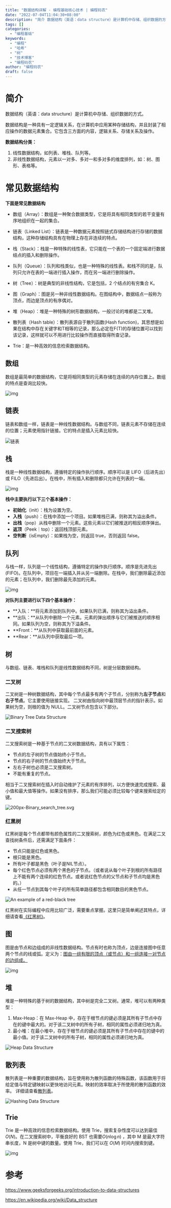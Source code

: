 ```yaml
---
title: "数据结构详解 - 编程基础核心技术 | 编程码农"
date: "2022-07-04T11:04:30+08:00"
description: "简介 数据结构（英语：data structure）是计算机中存储、组织数据的方式。 数据结构是一种具有一定逻辑关系，在计算机中应用某种存储结构，并且封装了相应操作的数据元素集合。它包含三方面的内容，逻辑关系、存储关系及操作。 数据结构分类： 1.   线性数据结构，如列表、堆栈、队列等。 2.  ..."
tags: []
categories:
  - "编程基础"
keywords:
  - "编程"
  - "哈希"
  - "树"
  - "技术博客"
  - "编程码农"
author: "编程码农"
draft: false
---
```


# 简介

数据结构（英语：data structure）是计算机中存储、组织数据的方式。

数据结构是一种具有一定逻辑关系，在计算机中应用某种存储结构，并且封装了相应操作的数据元素集合。它包含三方面的内容，逻辑关系、存储关系及操作。

**数据结构分类：**

1.   线性数据结构，如列表、堆栈、队列等。
2.   非线性数据结构，元素以一对多、多对一和多对多的维度排列，如：树、图形、表格等。



# 常见数据结构

**下面是常见数据结构**

- 数组（Array）：数组是一种聚合数据类型，它是将具有相同类型的若干变量有序地组织在一起的集合。
- 链表（Linked List）：链表是一种数据元素按照链式存储结构进行存储的数据结构，这种存储结构具有在物理上存在非连续的特点。

- 栈（Stack）：栈是一种特殊的线性表，它只能在一个表的一个固定端进行数据结点的插入和删除操作。
- 队列（Queue）：队列和栈类似，也是一种特殊的线性表。和栈不同的是，队列只允许在表的一端进行插入操作，而在另一端进行删除操作。
- 树（Tree）：树是典型的非线性结构，它是包括，2 个结点的有穷集合 K。
- 图（Graph）：图是另一种非线性数据结构。在图结构中，数据结点一般称为顶点，而边是顶点的有序偶对。
- 堆（Heap）：堆是一种特殊的树形数据结构，一般讨论的堆都是二叉堆。
- 散列表（Hash table）：散列表源自于散列函数(Hash function)，其思想是如果在结构中存在关键字和T相等的记录，那么必定在F(T)的存储位置可以找到该记录，这样就可以不用进行比较操作而直接取得所查记录。
- Trie：是一种高效的信息检索数据结构。



## 数组

数组是最简单的数据结构，它是将相同类型的元素存储在连续的内存位置上。数组的特点是查询比较快。

![img](https://blogs-on.oss-cn-beijing.aliyuncs.com/imgs/202207041343816.png)





## 链表

链表和数组一样，链表是一种线性数据结构。与数组不同，链表元素不存储在连续的位置；元素使用指针链接。它的特点是插入元素比较快。



![链表](https://blogs-on.oss-cn-beijing.aliyuncs.com/imgs/202207041351879.png)

## 栈

栈是一种线性数据结构，遵循特定的操作执行顺序。顺序可以是 LIFO（后进先出）或 FILO（先进后出）。在栈中，所有插入和删除都只允许在列表的一端。

![img](https://blogs-on.oss-cn-beijing.aliyuncs.com/imgs/202207041352236.png)



**栈中主要执行以下三个基本操作：**  

- **初始化**（init）：栈为设置为空。
- **入栈**（push）：在栈中添加一个项目。如果堆栈已满，则称其为溢出条件。
- **出栈**（pop）从栈中删除一个元素。这些元素以它们被推送的相反顺序弹出。
- **返顶**（Peek｜top）：返回栈顶部元素。
- **空判断**（isEmpty）：如果栈为空，则返回 true，否则返回 false。



## 队列

与栈一样，队列是一个线性结构，遵循特定的操作执行顺序。顺序是先进先出 (FIFO)。在队列中，项目在一端插入并从另一端删除。在栈中，我们删除最近添加的元素；在队列中，我们删除最先添加的元素。 



![img](https://blogs-on.oss-cn-beijing.aliyuncs.com/imgs/202207041353996.png)



**对队列主要进行以下四个基本操作：** 

- **入队：**将元素添加到队列中。如果队列已满，则称其为溢出条件。
- **出队：**从队列中删除一个元素。元素的弹出顺序与它们被推送的顺序相同。如果队列为空，则称其为下溢条件。
- **Front：**从队列中获取最前面的元素。
- **Rear：**从队列中获取最后一项。



## 树

与数组、链表、堆栈和队列是线性数据结构不同，树是分层数据结构。

### 二叉树

二叉树是一种树数据结构，其中每个节点最多有两个子节点，分别称为**左子节点**和**右子节点**。它主要使用链接实现。 二叉树由指向树中最顶层节点的指针表示。如果树为空，则根的值为 NULL。二叉树节点包含以下部分。 

![Binary Tree Data Structure](https://blogs-on.oss-cn-beijing.aliyuncs.com/imgs/202207041415867.png)

### 二叉搜索树

二叉搜索树是一种基于节点的二叉树数据结构，具有以下属性：  

- 节点的左子树的节点值始终小于节点。
- 节点的右子树的节点值始终大于节点。
- 左右子树也必须是二叉搜索树。 
- 不能有重复的节点。

相当于二叉搜索树在插入时自动维护了元素的有序排列，以方便快速完成搜索、最小值和最大值等操作。如果没有排序，那么我们可能必须比较每个键来搜索给定的键。



![200px-Binary_search_tree.svg](https://blogs-on.oss-cn-beijing.aliyuncs.com/imgs/202207041416557.png)





### 红黑树

红黑树是每个节点都带有颜色属性的二叉搜索树，颜色为红色或黑色。在满足二叉查找树条件后，还需满足下面条件：

- 节点只能是红色或黑色。
- 根只能是黑色。
- 所有叶子都是黑色（叶子是NIL节点）。
- 每个红色节点必须有两个黑色的子节点。（或者说从每个叶子到根的所有路径上不能有两个连续的红色节点。或者说红色节点的父节点和子节点均是黑色的。）
- 从任一节点到其每个叶子的所有简单路径都包含相同数目的黑色节点。

![An example of a red-black tree](https://blogs-on.oss-cn-beijing.aliyuncs.com/imgs/202207041424897.png)

红黑树在实际编程中应用比较广泛，需要重点掌握。这里只是简单阐述其特点，详细请查看[《红黑树》](https://www.onlythinking.com/post/%E6%95%B0%E6%8D%AE%E7%BB%93%E6%9E%84_%E7%BA%A2%E9%BB%91%E6%A0%91/)。



## 图

图是由节点和边组成的非线性数据结构。节点有时也称为顶点，边是连接图中任意两个节点的线或弧。定义为：<u>图由一组有限的顶点（或节点）和一组连接一对节点的边组成。</u>

![img](https://blogs-on.oss-cn-beijing.aliyuncs.com/imgs/202207041437490.png)





## 堆

堆是一种特殊的基于树的数据结构，其中树是完全二叉树。通常，堆可以有两种类型： 

1. Max-Heap：在 Max-Heap 中，存在于根节点的键必须是其所有子节点中存在的键中最大的。对于该二叉树中的所有子树，相同的属性必须递归地为真。
2. 最小堆：在最小堆中，存在于根节点的键必须是其所有子节点中存在的键中的最小值。对于该二叉树中的所有子树，相同的属性必须递归地为真。

![Heap Data Structure](https://blogs-on.oss-cn-beijing.aliyuncs.com/imgs/202207041432590.png)





## 散列表

散列表是一种重要的数据结构，旨在使用称为散列函数的特殊函数，该函数用于将给定值与特定键映射以更快地访问元素。映射的效率取决于所使用的散列函数的效率。 详细请查看[散列表](https://www.onlythinking.com/post/%E6%95%B0%E6%8D%AE%E7%BB%93%E6%9E%84_%E5%93%88%E5%B8%8C%E8%A1%A8/)。

![Hashing Data Structure](https://blogs-on.oss-cn-beijing.aliyuncs.com/imgs/202207041434911.png)



## Trie

Trie 是一种高效的信息检索数据结构。使用 Trie，搜索复杂性度可以达到最佳 $O(N)$。在二叉搜索树中，平衡良好的 BST 也需要$O(n \log n)$ ，其中 M 是最大字符串长度，N 是树中键的数量。使用 Trie，我们可以在 $O(M)$ 时间内搜索到键。



![img](https://blogs-on.oss-cn-beijing.aliyuncs.com/imgs/202207041440611.png)







# 参考

https://www.geeksforgeeks.org/introduction-to-data-structures

https://en.wikipedia.org/wiki/Data_structure

